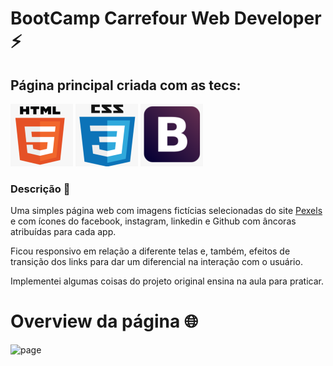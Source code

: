 # BootCamp Carrefour Web Developer :zap:

## Página principal criada com as tecs:



![logo da tecnologia HTML](https://github.com/MVinicius3091/BootcampCarrefour-Bootstrap/blob/master/img/html.png) ![logo da tec css](https://github.com/MVinicius3091/BootcampCarrefour-Bootstrap/blob/master/img/css.png) ![logo da tec Bootstrap](https://github.com/MVinicius3091/BootcampCarrefour-Bootstrap/blob/master/img/bootstrap.png) 



### Descrição :book:

Uma simples página web com imagens fictícias selecionadas do site [Pexels](https://www.pexels.com/pt-br/procurar/web%20site/) e com  ícones do facebook, instagram, linkedin e Github com âncoras atribuídas para cada app.

Ficou responsivo em relação a diferente telas e, também, efeitos de transição dos links para dar um diferencial na interação com o usuário.

Implementei algumas coisas do projeto original ensina na aula para praticar.



# Overview da página :globe_with_meridians:

![page](https://github.com/MVinicius3091/BootcampCarrefour-Bootstrap/blob/master/img/ezgif.com-gif-maker.gif)



 




